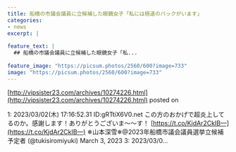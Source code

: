```yaml
---
title: 船橋の市議会議員に立候補した眼鏡女子「私には極道のバックがいます」
categories:
- news
excerpt: |
  
feature_text: |
  ## 船橋の市議会議員に立候補した眼鏡女子「私...
  
feature_image: "https://picsum.photos/2560/600?image=733"
image: "https://picsum.photos/2560/600?image=733"
---
```


[http://vipsister23.com/archives/10274226.html](http://vipsister23.com/archives/10274226.html)
posted on 

<!--more-->

1: 2023/03/02(木) 17:16:52.31 ID:gRTtiX6V0.net この方のおかげで超炎上してるのか。感謝します！ありがとうございま～～す！ [https://t.co/KjdAr2CkIB—](https://t.co/KjdAr2CkIB—) ❄山本深雪❄@2023年船橋市議会議員選挙立候補予定者 (@tukisiromiyuki) March 3, 2023 3: 2023/03/0...
